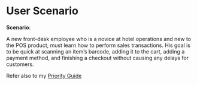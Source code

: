 # User Scenario 

**Scenario**:

A new front-desk employee who is a novice at hotel operations and new to the POS product, must learn how to perform sales transactions. His goal is to be quick at scanning an item’s barcode, adding it to the cart, adding a payment method, and finishing a checkout
without causing any delays for customers.

Refer also to my [Priority Guide](./assets/docs/RAVINDRAN-TASK-ANALYSIS.pdf)
